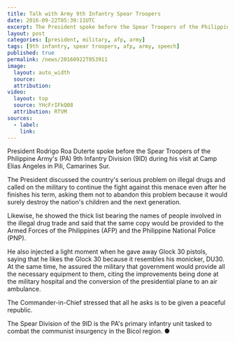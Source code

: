 ```yaml
---
title: Talk with Army 9th Infantry Spear Troopers
date: 2016-09-22T05:39:11UTC
excerpt: The President spoke before the Spear Troopers of the Philippine Army's 9th Infantry Division during his visit at Camp Elias Angeles in Pili, Camarines Sur on 21 September 2016.
layout: post
categories: [president, military, afp, army]
tags: [9th infantry, spear troopers, afp, army, speech]
published: true
permalink: /news/20160922T053911
image:
  layout: auto_width
  source: 
  attribution: 
video:
  layout: top
  source: YHcFrIFkQ08
  attribution: RTVM
sources:
  - label:
    link:
---
```


President Rodrigo Roa Duterte spoke before the Spear Troopers of the Philippine Army's (PA) 9th Infantry Division (9ID) during his visit at Camp Elias Angeles in Pili, Camarines Sur.

The President discussed the country's serious problem on illegal drugs and called on the military to continue the fight against this menace even after he finishes his term, asking them not to abandon this problem because it would surely destroy the nation's children and the next generation.

Likewise, he showed the thick list bearing the names of people involved in the illegal drug trade and said that the same copy would be provided to the Armed Forces of the Philippines (AFP) and the Philippine National Police (PNP).

He also injected a light moment when he gave away Glock 30 pistols, saying that he likes the Glock 30 because it resembles his monicker, DU30. At the same time, he assured the military that government would provide all the necessary equipment to them, citing the improvements being done at the military hospital and the conversion of the presidential plane to an air ambulance.

The Commander-in-Chief stressed that all he asks is to be given a peaceful republic.

The Spear Division of the 9ID is the PA's primary infantry unit tasked to combat the communist insurgency in the Bicol region.
&#x25cf;
